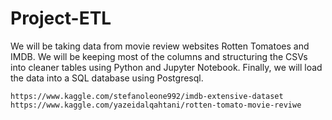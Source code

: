 # Project-ETL


We will be taking data from movie review websites Rotten Tomatoes and IMDB. We will be keeping most of the columns and structuring the CSVs into cleaner tables using Python and Jupyter Notebook. Finally, we will load the data into a SQL database using Postgresql.


    https://www.kaggle.com/stefanoleone992/imdb-extensive-dataset
    https://www.kaggle.com/yazeidalqahtani/rotten-tomato-movie-reviwe
    





